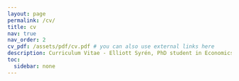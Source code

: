 ```yaml
---
layout: page
permalink: /cv/
title: cv
nav: true
nav_order: 2
cv_pdf: /assets/pdf/cv.pdf # you can also use external links here
description: Curriculum Vitae - Elliott Syrén, PhD student in Economics at the University of Gothenburg.
toc:
  sidebar: none
---
```

